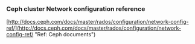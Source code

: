 ### Ceph cluster Network configuration reference

[http://docs.ceph.com/docs/master/rados/configuration/network-config-ref/](http://docs.ceph.com/docs/master/rados/configuration/network-config-ref/ "Ref: Ceph documents")




